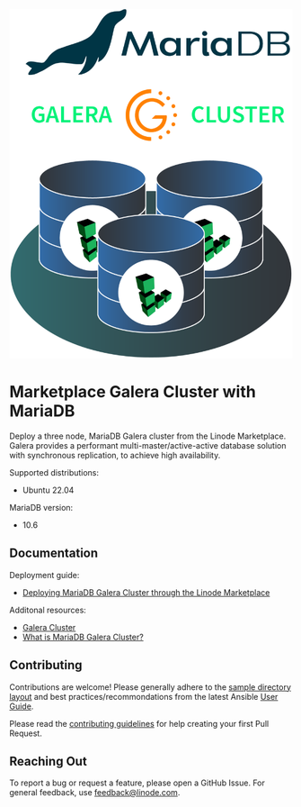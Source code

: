 ![mariadb-galera-diagram](images/mariadb-galera-diagram.png)
# Marketplace Galera Cluster with MariaDB 
Deploy a three node, MariaDB Galera cluster from the Linode Marketplace. Galera provides a performant multi-master/active-active database solution with synchronous replication, to achieve high availability.

Supported distributions:
- Ubuntu 22.04

MariaDB version:
 - 10.6

## Documentation
Deployment guide:
- [Deploying MariaDB Galera Cluster through the Linode Marketplace]()
 

Additonal resources:
- [Galera Cluster](https://galeracluster.com/products/)
- [What is MariaDB Galera Cluster?](https://mariadb.com/kb/en/what-is-mariadb-galera-cluster/)

## Contributing
Contributions are welcome! Please generally adhere to the [sample directory layout](https://docs.ansible.com/ansible/latest/user_guide/sample_setup.html#sample-ansible-setup) and best practices/recommondations from the latest Ansible [User Guide](https://docs.ansible.com/ansible/latest/user_guide/index.html).

Please read the [contributing guidelines](docs/CONTRIBUTING.md) for help creating your first Pull Request.

## Reaching Out
To report a bug or request a feature, please open a GitHub Issue. For general feedback, use feedback@linode.com.